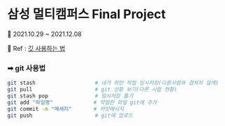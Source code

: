 # 삼성 멀티캠퍼스 Final Project 

📆 2021.10.29 ~ 2021.12.08

📘 Ref : [깃 사용하는 법](https://victorydntmd.tistory.com/91)

### ➡ git 사용법 

``` bash
git stash					# 내가 하던 작업 임시저장(다른사람과 겹치지 않게)
git pull					# git 상황 보기(다른 사람 현황)
git stash pop				# 임시저장 풀기
git add "파일명"			  # 작업한 파일 git에 추가
git commit -m "메세지"	      # 커밋메시지 
git push					# git에 업로드 
```

